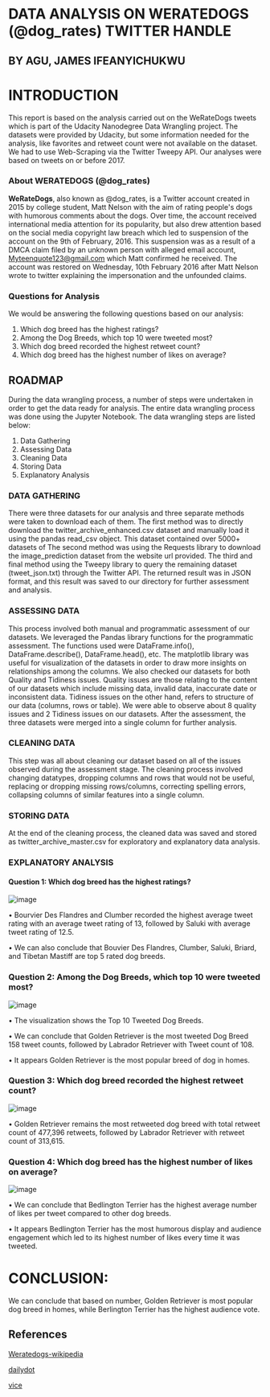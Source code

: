 # DATA ANALYSIS ON WERATEDOGS (@dog_rates) TWITTER HANDLE
## BY AGU, JAMES IFEANYICHUKWU

# INTRODUCTION
This report is based on the analysis carried out on the WeRateDogs tweets which is part
of the Udacity Nanodegree Data Wrangling project. The datasets were provided by
Udacity, but some information needed for the analysis, like favorites and retweet count
were not available on the dataset. We had to use Web-Scraping via the Twitter Tweepy
API. Our analyses were based on tweets on or before 2017.

### About WERATEDOGS (@dog_rates)

**WeRateDogs**, also known as @dog_rates, is a Twitter account created in 2015 by college
student, Matt Nelson with the aim of rating people's dogs with humorous comments
about the dogs. Over time, the account received international media attention for its
popularity, but also drew attention based on the social media copyright law breach which
led to suspension of the account on the 9th of February, 2016. This suspension was as a
result of a DMCA claim filed by an unknown person with alleged email account,
Myteenquote123@gmail.com which Matt confirmed he received. The account was
restored on Wednesday, 10th February 2016 after Matt Nelson wrote to twitter explaining
the impersonation and the unfounded claims.

### Questions for Analysis

We would be answering the following questions based on our analysis:
1. Which dog breed has the highest ratings?
2. Among the Dog Breeds, which top 10 were tweeted most?
3. Which dog breed recorded the highest retweet count?
4. Which dog breed has the highest number of likes on average?

## ROADMAP
During the data wrangling process, a number of steps were undertaken in order to get the
data ready for analysis.
The entire data wrangling process was done using the Jupyter Notebook.
The data wrangling steps are listed below:
1. Data Gathering
2. Assessing Data
3. Cleaning Data
4. Storing Data
5. Explanatory Analysis

### DATA GATHERING
There were three datasets for our analysis and three separate methods were taken to
download each of them.
The first method was to directly download the twitter_archive_enhanced.csv dataset
and manually load it using the pandas read_csv object. This dataset contained over
5000+ datasets of
The second method was using the Requests library to download the image_prediction
dataset from the website url provided.
The third and final method using the Tweepy library to query the remaining dataset
(tweet_json.txt) through the Twitter API. The returned result was in JSON format, and
this result was saved to our directory for further assessment and analysis.

### ASSESSING DATA
This process involved both manual and programmatic assessment of our datasets.
We leveraged the Pandas library functions for the programmatic assessment. The functions used were DataFrame.info(), DataFrame.describe(), DataFrame.head(), etc.
The matplotlib library was useful for visualization of the datasets in order to draw
more insights on relationships among the columns.
We also checked our datasets for both Quality and Tidiness issues.
Quality issues are those relating to the content of our datasets which include missing
data, invalid data, inaccurate date or inconsistent data.
Tidiness issues on the other hand, refers to structure of our data (columns, rows or
table). We were able to observe about 8 quality issues and 2 Tidiness issues on our
datasets. After the assessment, the three datasets were merged into a single column
for further analysis.

### CLEANING DATA
This step was all about cleaning our dataset based on all of the issues observed
during the assessment stage. The cleaning process involved changing datatypes,
dropping columns and rows that would not be useful, replacing or dropping missing
rows/columns, correcting spelling errors, collapsing columns of similar features into
a single column.

### STORING DATA
At the end of the cleaning process, the cleaned data was saved and stored as
twitter_archive_master.csv for exploratory and explanatory data analysis.

### EXPLANATORY ANALYSIS

#### Question 1: Which dog breed has the highest ratings?

![image](assets/q1_rating.png)


• Bourvier Des Flandres and Clumber recorded the highest average tweet rating
with an average tweet rating of 13, followed by Saluki with average tweet rating
of 12.5.

• We can also conclude that Bouvier Des Flandres, Clumber, Saluki, Briard, and
Tibetan Mastiff are top 5 rated dog breeds.

### Question 2: Among the Dog Breeds, which top 10 were tweeted most?

![image](assets/q2_topcount.png)

• The visualization shows the Top 10 Tweeted Dog Breeds.

• We can conclude that Golden Retriever is the most tweeted Dog Breed 158 tweet counts, followed by Labrador Retriever with Tweet count of 108.

• It appears Golden Retriever is the most popular breed of dog in homes.


### Question 3: Which dog breed recorded the highest retweet count?

![image](assets/q3_retweet_count.png)

• Golden Retriever remains the most retweeted dog breed with total retweet count of 477,396 retweets, followed by Labrador Retriever with retweet count of 313,615.

### Question 4: Which dog breed has the highest number of likes on average?

![image](assets/q4_avg_likes.png)

• We can conclude that Bedlington Terrier has the highest average number of likes per tweet compared to other dog breeds.

• It appears Bedlington Terrier has the most humorous display and audience engagement which led to its highest number of likes every time it was tweeted.

# CONCLUSION:
We can conclude that based on number, Golden Retriever is most popular dog breed in homes, while Berlington Terrier has the highest audience vote.

## References
[Weratedogs-wikipedia](https://en.wikipedia.org/wiki/WeRateDogs)

[dailydot](https://www.dailydot.com/debug/twitter-dog-rates-dmca-takedown/)

[vice](https://www.vice.com/en/article/aekvg8/twitter-rate-dogs-account-suspended)
